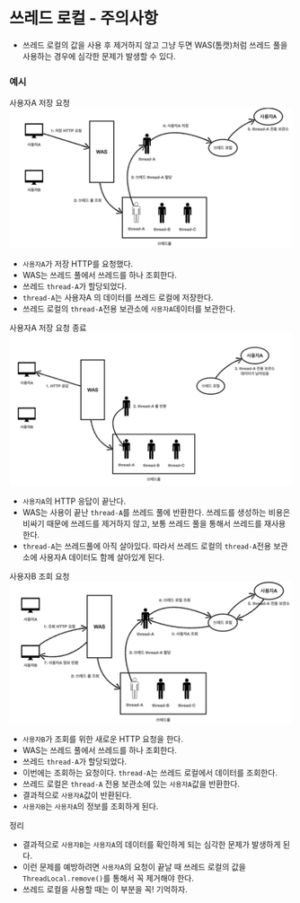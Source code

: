 # 쓰레드 로컬 - 주의사항

- 쓰레드 로컬의 값을 사용 후 제거하지 않고 그냥 두면 WAS(톰캣)처럼 쓰레드 풀을 사용하는 경우에 심각한 문제가 발생할 
  수 있다.

### 예시

사용자A 저장 요청
![6.png](Image%2F6.png)
- ``사용자A``가 저장 HTTP를 요청했다.
- WAS는 쓰레드 풀에서 쓰레드를 하나 조회한다.
- 쓰레드 ``thread-A``가 할당되었다.
- ``thread-A``는 사용자A 의 데이터를 쓰레드 로컬에 저장한다.
- 쓰레드 로컬의 ``thread-A``전용 보관소에 ``사용자A``데이터를 보관한다.

사용자A 저장 요청 종료
![7.png](Image%2F7.png)
- ``사용자A``의 HTTP 응답이 끝난다.
- WAS는 사용이 끝난 ``thread-A``를 쓰레드 풀에 반환한다. 쓰레드를 생성하는 비용은 비싸기 때문에 쓰레드를 제거하지 않고, 
  보통 쓰레드 풀을 통해서 쓰레드를 재사용한다.
- ``thread-A``는 쓰레드풀에 아직 살아있다. 따라서 쓰레드 로컬의 ``thread-A``전용 보관소에 사용자A 데이터도 
  함께 살아있게 된다.

사용자B 조회 요청
![8.png](Image%2F8.png)
- ``사용자B``가 조회를 위한 새로운 HTTP 요청을 한다.
- WAS는 쓰레드 풀에서 쓰레드를 하나 조회한다.
- 쓰레드 ``thread-A``가 할당되었다. 
- 이번에는 조회하는 요청이다. ``thread-A``는 쓰레드 로컬에서 데이터를 조회한다.
- 쓰레드 로컬은 ``thread-A`` 전용 보관소에 있는 ``사용자A``값을 반환한다.
- 결과적으로 ``사용자A``값이 반환된다.
- ``사용자B``는 ``사용자A``의 정보를 조회하게 된다.

정리
- 결과적으로 ``사용자B``는 ``사용자A``의 데이터를 확인하게 되는 심각한 문제가 발생하게 된다.
- 이런 문제를 예방하려면 ``사용자A``의 요청이 끝날 때 쓰레드 로컬의 값을 ``ThreadLocal.remove()``를 통해서 
  꼭 제거해야 한다.
- 쓰레드 로컬을 사용할 때는 이 부분을 꼭! 기억하자.


